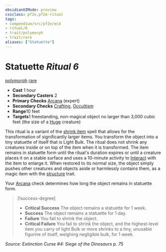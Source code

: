 ```yaml
---
obsidianUIMode: preview
cssclass: pf2e,pf2e-ritual
tags:
- compendium/src/pf2e/ec4
- ritual/6
- trait/polymorph
- trait/rare
aliases: ["Statuette"]
---
```

# Statuette *Ritual 6*  
[polymorph](rules/traits/polymorph.md)  [rare](rules/traits/rare.md)  

- **Cast** 1 hour
- **Secondary Casters** 2
- **Primary Checks** [Arcana](compendium/skills.md#Arcana) (expert)
- **Secondary Checks** [Crafting](compendium/skills.md#Crafting), [Occultism](compendium/skills.md#Occultism)
- **Range**10 feet
- **Targets**1 freestanding, non-magical object no larger than 3,000 cubic feet (the size of a [Huge](rules/traits/huge-b1.md) creature)

This ritual is a variant of the [shrink item](compendium/spells/shrink-item.md) spell that allows for the transformation of significantly larger items. You transform the object into a tiny statuette of itself that is Light Bulk. The ritual does not shrink any creatures inside or on top of the item when it is transformed. The item remains in statuette form until the ritual's duration expires or until a creature places it on a stable surface and uses a 10-minute activity to [Interact](rules/actions/interact.md) with the item to enlarge it. When restored to its normal size, the object simply pushes other creatures and objects aside or harmlessly contains them, as a magic item with the [structure](rules/traits/structure.md) trait.

Your [Arcana](compendium/skills.md#Arcana) check determines how long the object remains in statuette form.

> [!success-degree] 
> - **Critical Success** The object remains a statuette for 1 week.
> - **Success** The object remains a statuette for 1 day.
> - **Failure** You fail to shrink the object.
> - **Critical Failure** You fail to shrink the object, and the highest-level item you carry of light Bulk or more shrinks to a tiny, unusable figurine of itself, weighing negligible bulk, for 1 week.

*Source: Extinction Curse #4: Siege of the Dinosaurs p. 75*